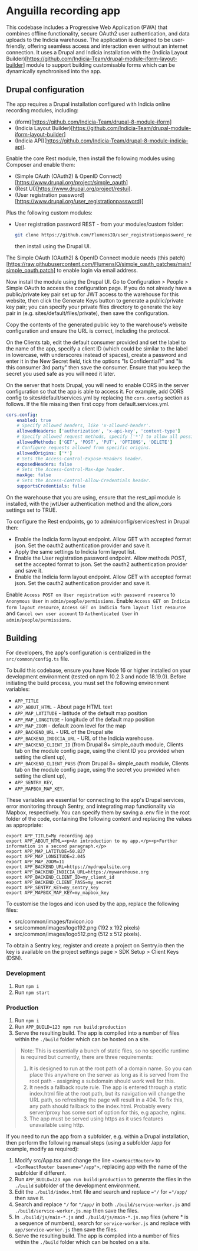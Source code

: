 # Anguilla recording app

This codebase includes a Progressive Web Application (PWA) that combines offline functionality, secure OAuth2 user authentication, and data uploads to the Indicia warehouse. The application is designed to be user-friendly, offering seamless access and interaction even without an internet connection. It uses a Drupal and Indicia installation with the (Indicia Layout Builder)[https://github.com/Indicia-Team/drupal-module-iform-layout-builder] module to support building customisable forms which can be dynamically synchronised into the app.

## Drupal configuration

The app requires a Drupal installation configured with Indicia online recording modules, including:
* (iform)[https://github.com/Indicia-Team/drupal-8-module-iform]
* (Indicia Layout Builder)[https://github.com/Indicia-Team/drupal-module-iform-layout-builder]
* (Indicia API)[https://github.com/Indicia-Team/drupal-8-module-indicia-api].

Enable the core Rest module, then install the following modules using Composer and enable them:
* (Simple OAuth (OAuth2) & OpenID Connect)[https://www.drupal.org/project/simple_oauth]
* (Rest UI)[https://www.drupal.org/project/restui].
* (User registration password)[https://www.drupal.org/user_registrationpassword)]

Plus the following custom modules:
  * User registration password REST - from your modules/custom folder:
    ```bash
    git clone https://github.com/FlumensIO/user_registrationpassword_rest
    ```
    then install using the Drupal UI.

The Simple OAuth (OAuth2) & OpenID Connect module needs (this patch)[https://raw.githubusercontent.com/FlumensIO/simple_oauth_patches/main/simple_oauth.patch] to enable login via email address.

Now install the module using the Drupal UI. Go to Configuration > People > Simple OAuth to access the configuration page. If you do not already have a public/private key pair set up for JWT access to the warehouse for this website, then click the Generate Keys button to generate a public/private key pair; you can specify your private files directory to generate the key pair in (e.g. sites/default/files/private), then save the configuration.

Copy the contents of the generated public key to the warehouse's website configuration and ensure the URL is correct, including the protocol.

On the Clients tab, edit the default consumer provided and set the label to the name of the app, specify a client ID (which could be similar to the label in lowercase, with underscores instead of spaces), create a password and enter it in the New Secret field, tick the options "Is Confidential?" and "Is this consumer 3rd party" then save the consumer. Ensure that you keep the secret you used safe as you will need it later.

On the server that hosts Drupal, you will need to enable CORS in the server configuration so that the app is able to access it. For example, add CORS config to sites/default/services.yml by replacing the `cors.config` section as follows. If the file missing then first copy from default.services.yml.
```yaml
cors.config:
    enabled: true
    # Specify allowed headers, like 'x-allowed-header'.
    allowedHeaders: ['authorization', 'x-api-key', 'content-type']
    # Specify allowed request methods, specify ['*'] to allow all possible ones.
    allowedMethods: ['GET', 'POST', 'PUT', 'OPTIONS', 'DELETE']
    # Configure requests allowed from specific origins.
    allowedOrigins: ['*']
    # Sets the Access-Control-Expose-Headers header.
    exposedHeaders: false
    # Sets the Access-Control-Max-Age header.
    maxAge: false
    # Sets the Access-Control-Allow-Credentials header.
    supportsCredentials: false
```

On the warehouse that you are using, ensure that the rest_api module is installed, with the jwtUser authentication method and the allow_cors settings set to TRUE.

To configure the Rest endpoints, go to admin/config/services/rest in Drupal then:
* Enable the Indicia form layout endpoint. Allow GET with accepted format json. Set the oauth2 authentication provider and save it.
* Apply the same settings to Indicia form layout list.
* Enable the User registration password endpoint. Allow methods POST, set the accepted format to json. Set the oauth2 authentication provider and save it.
* Enable the Indicia form layout endpoint. Allow GET with accepted format json. Set the oauth2 authentication provider and save it.

Enable `Access POST on User registration with password resource` to `Anonymous User` in `admin/people/permissions`.
Enable `Access GET on Indicia form layout resource`, `Access GET on Indicia form layout list resource` and `Cancel own user account` to `Authenticated User` in `admin/people/permissions`.

## Building

For developers, the app's configuration is centralized in the `src/common/config.ts` file.

To build this codebase, ensure you have Node 16 or higher installed on your development environment (tested on npm 10.2.3 and node 18.19.0). Before initiating the build process, you must set the following environment variables:
* `APP_TITLE`
* `APP_ABOUT_HTML` - About page HTML text
* `APP_MAP_LATITUDE` - latitude of the default map position
* `APP_MAP_LONGITUDE` - longitude of the default map position
* `APP_MAP_ZOOM` - default zoom level for the map
* `APP_BACKEND_URL` - URL of the Drupal site
* `APP_BACKEND_INDICIA_URL` - URL of the Indicia warehouse.
* `APP_BACKEND_CLIENT_ID` (from Drupal 8+ simple_oauth module, Clients tab on the module config page, using the client ID you provided when setting the client up),
* `APP_BACKEND_CLIENT_PASS` (from Drupal 8+ simple_oauth module, Clients tab on the module config page, using the secret you provided when setting the client up),
* `APP_SENTRY_KEY`,
* `APP_MAPBOX_MAP_KEY`.

These variables are essential for connecting to the app's Drupal services, error monitoring through Sentry, and integrating map functionality via Mapbox, respectively. You can specify them by saving a .env file in the root folder of the code, containing the following content and replacing the values as appropriate:
```
export APP_TITLE=My recording app
export APP_ABOUT_HTML=<p>An introduction to my app.</p><p>Further information in a second paragraph.</p>
export APP_MAP_LATITUDE=50.827
export APP_MAP_LONGITUDE=2.045
export APP_MAP_ZOOM=11
export APP_BACKEND_URL=https://mydrupalsite.org
export APP_BACKEND_INDICIA_URL=https://mywarehouse.org
export APP_BACKEND_CLIENT_ID=my_client_id
export APP_BACKEND_CLIENT_PASS=my_secret
export APP_SENTRY_KEY=my_sentry_key
export APP_MAPBOX_MAP_KEY=my_mapbox_key
```

To customise the logos and icon used by the app, replace the following files:
* src/common/images/favicon.ico
* src/common/images/logo192.png (192 x 192 pixels)
* src/common/images/logo512.png (512 x 512 pixels).

To obtain a Sentry key, register and create a project on Sentry.io then the key is available on the project settings page > SDK Setup > Client Keys (DSN).

### Development

1. Run `npm i`
2. Run `npm start`

### Production

1. Run `npm i`
2. Run `APP_BUILD=123 npm run build:production`
3. Serve the resulting build. The app is compiled into a number of files within the `./build` folder which can be hosted on a site.

> Note: This is essentially a bunch of static files, so no specific runtime is required but currently, there are three requirements:
>
> 1. It is designed to run at the root path of a domain name. So you can place this anywhere on the server as long as it is served from the root path - assigning a subdomain should work well for this.
> 2. It needs a fallback route rule. The app is entered through a static index.html file at the root path, but its navigation will change the URL path, so refreshing the page will result in a 404. To fix this, any path should fallback to the index.html. Probably every server/proxy has some sort of option for this, e.g apache, nginx.
> 3. The app must be served using https as it uses features unavailable using http.

If you need to run the app from a subfolder, e.g. within a Drupal installation, then perform the following manual steps (using a subfolder /app for example, modify as required):
1. Modify src/App.tsx and change the line `<IonReactRouter>` to `<IonReactRouter basename="/app">`, replacing app with the name of the subfolder if different.
2. Run `APP_BUILD=123 npm run build:production` to generate the files in the `./build` subfolder of the development environment.
3. Edit the `./build/index.html` file and search and replace `="/` for `="/app/` then save it.
4. Search and replace `"/` for `"/app/` in both `./build/service-worker.js` and `./build/service-worker.js.map` then save the files.
4. In `./build/js/main-*.js` and `./build/js/main-*.js.map` files (where * is a sequence of numbers), search for `service-worker.js` and replace with `app/service-worker.js` then save the files.
5. Serve the resulting build. The app is compiled into a number of files within the `./build` folder which can be hosted on a site.